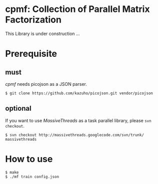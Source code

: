 cpmf: Collection of Parallel Matrix Factorization
====

This Library is under construction ...

# Prerequisite

## must

*cpmf* needs picojson as a JSON parser.

```
$ git clone https://github.com/kazuho/picojson.git vendor/picojson
```

## optional

If you want to use *MassiveThreads* as a task parallel library, please `svn checkout`.
```
$ svn checkout http://massivethreads.googlecode.com/svn/trunk/ massivethreads
```


# How to use

```
$ make
$ ./mf train config.json
```
